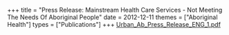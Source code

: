 +++
title = "Press Release: Mainstream Health Care Services - Not Meeting The Needs Of Aboriginal People"
date = 2012-12-11
themes = ["Aboriginal Health"]
types = ["Publications"]
+++
[Urban_Ab_Press_Release_ENG_1.pdf](/files/Urban_Ab_Press_Release_ENG_1.pdf)
